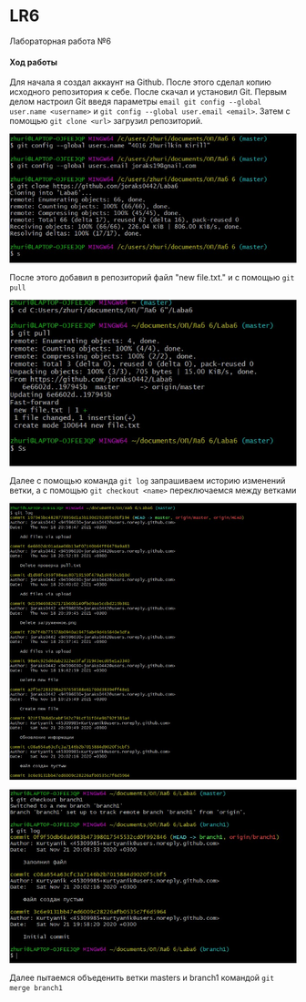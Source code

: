 # LR6
Лабораторная работа №6
#### Ход работы
Для начала я создал аккаунт на Github. После этого сделал копию исходного репозитория к себе. После скачал и установил Git.
Первым делом настроил Git введя параметры `email git config --global user.name <username>` и `git config --global user.email <email>`.
Затем с помощью `git clone <url>` загрузил репозиторий.

![image](Screenshots/config.jpg)

После этого добавил в репозиторий файл "new file.txt." и с помощью `git pull`

![image](Screenshots/pull.jpg)

Далее с помощью команда `git log` запрашиваем историю изменений ветки, а с помощью `git checkout <name>` переключаемся между ветками

![image](Screenshots/log1.jpg)

![image](Screenshots/log2.jpg)

Далее пытаемся объеденить ветки masters и branch1 командой `git merge branch1` 